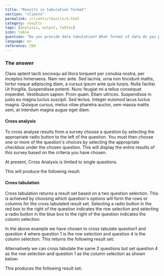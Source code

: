 ```yaml
---
title: "Results in tabulation format"
section: "clients"
permalink: /clients/results/4.html
category: results
tags: [analysis, output, tables]
icon: table
question: "Do you provide data tabulation? What format of data do you provide? Can you show me the example of tabulation?"
language: en
reference: CD4
---
```


### The answer

Class aptent taciti sociosqu ad litora torquent per conubia nostra, per inceptos himenaeos. Nam nec ante. Sed lacinia, urna non tincidunt mattis, tortor neque adipiscing diam, a cursus ipsum ante quis turpis. Nulla facilisi. Ut fringilla. Suspendisse potenti. Nunc feugiat mi a tellus consequat imperdiet. Vestibulum sapien. Proin quam. Etiam ultrices. Suspendisse in justo eu magna luctus suscipit. Sed lectus. Integer euismod lacus luctus magna. Quisque cursus, metus vitae pharetra auctor, sem massa mattis sem, at interdum magna augue eget diam.

#### Cross analysis

To cross analyse results from a survey choose a question by selecting the appropriate radio button to the left of the question. You must then choose one or more of the question's choices by selecting the appropriate checkbox under the chosen question. This will display the entire results of this survey based on the criteria you have chosen.

At present, Cross Analysis is limited to single questions.




This will produce the following result:



#### Cross tabulation

Cross tabulation returns a result set based on a two question selection. This is achieved by choosing which question's options will form the rows or columns for the cross tabulated result set. Selecting a radio button in the red box to the right of the question indicates the row selection and selecting a radio button in the blue box to the right of the question indicates the column selection.



In the above example we have chosen to cross tabulate question1 and question 4 where question 1 is the row selection and question 4 is the column selection. This returns the following result set:



Alternatively we can cross tabulate the same 2 questions but set question 4 as the row selection and question 1 as the column selection as shown below:




This produces the following result set:
